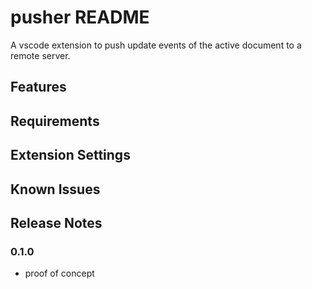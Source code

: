 # pusher README

A vscode extension to push update events of the active document to a remote server.

## Features

## Requirements

## Extension Settings

## Known Issues

## Release Notes

### 0.1.0

* proof of concept
